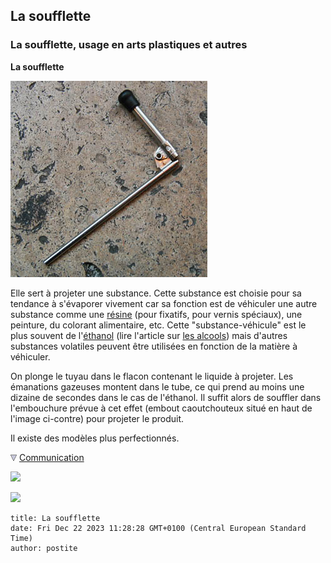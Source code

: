 ## La soufflette
### La soufflette, usage en arts plastiques et autres
 **La soufflette**  

![](images/soufflette.jpg)

Elle sert à projeter une substance. Cette substance est choisie pour sa tendance à s'évaporer vivement car sa fonction est de véhiculer une autre substance comme une [résine](resine.html) (pour fixatifs, pour vernis spéciaux), une peinture, du colorant alimentaire, etc. Cette "substance-véhicule" est le plus souvent de l'[éthanol](alcools.html#ethanolpur) (lire l'article sur [les alcools](alcools.html)) mais d'autres substances volatiles peuvent être utilisées en fonction de la matière à véhiculer.

On plonge le tuyau dans le flacon contenant le liquide à projeter. Les émanations gazeuses montent dans le tube, ce qui prend au moins une dizaine de secondes dans le cas de l'éthanol. Il suffit alors de souffler dans l'embouchure prévue à cet effet (embout caoutchouteux situé en haut de l'image ci-contre) pour projeter le produit.

Il existe des modèles plus perfectionnés.



![](images/flechebas.gif) [Communication](http://www.artrealite.com/annonceurs.htm) 

[![](https://cbonvin.fr/sites/regie.artrealite.com/visuels/campagne1.png)](index-2.html#20131014)

![](https://cbonvin.fr/sites/regie.artrealite.com/visuels/campagne2.png)
```
title: La soufflette
date: Fri Dec 22 2023 11:28:28 GMT+0100 (Central European Standard Time)
author: postite
```
